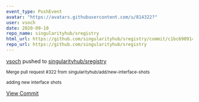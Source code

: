 ```yaml
---
event_type: PushEvent
avatar: "https://avatars.githubusercontent.com/u/814322?"
user: vsoch
date: 2020-09-10
repo_name: singularityhub/sregistry
html_url: https://github.com/singularityhub/sregistry/commit/c1bc69091458450bd453e1940f547a27ce568746
repo_url: https://github.com/singularityhub/sregistry
---
```


<a href='https://github.com/vsoch' target='_blank'>vsoch</a> pushed to <a href='https://github.com/singularityhub/sregistry' target='_blank'>singularityhub/sregistry</a>

<small>Merge pull request #322 from singularityhub/add/new-interface-shots

adding new interface shots</small>

<a href='https://github.com/singularityhub/sregistry/commit/c1bc69091458450bd453e1940f547a27ce568746' target='_blank'>View Commit</a>
